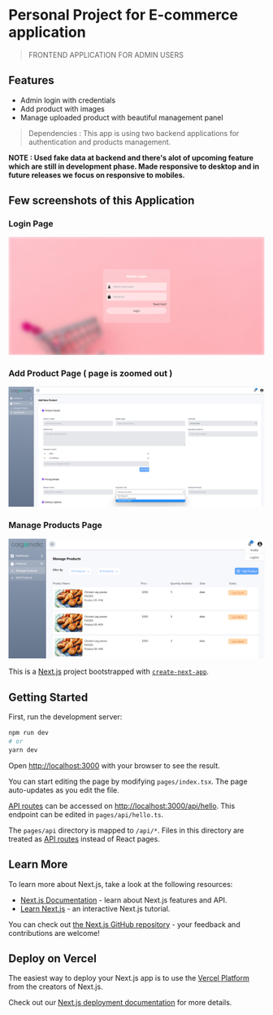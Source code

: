 # Personal Project for E-commerce application

> FRONTEND APPLICATION FOR ADMIN USERS

## Features

-   Admin login with credentials
-   Add product with images
-   Manage uploaded product with beautiful management panel
> Dependencies : This app is using two backend applications for authentication and products management.

**NOTE : Used fake data at backend and there's alot of upcoming feature which are still in development phase. Made responsive to desktop and in future releases we focus on responsive to mobiles.**

## Few screenshots of this Application

### Login Page

![Login Page](https://github.com/partheev/localstore-adminfrontend/blob/main/screenshots/loginpage.png)

### Add Product Page ( page is zoomed out )

![Add Product Page](https://github.com/partheev/localstore-adminfrontend/blob/main/screenshots/addproduct.png)

### Manage Products Page

![Manage Products Page](https://github.com/partheev/localstore-adminfrontend/blob/main/screenshots/productmanagement.png)

This is a [Next.js](https://nextjs.org/) project bootstrapped with [`create-next-app`](https://github.com/vercel/next.js/tree/canary/packages/create-next-app).

## Getting Started

First, run the development server:

```bash
npm run dev
# or
yarn dev
```

Open [http://localhost:3000](http://localhost:3000) with your browser to see the result.

You can start editing the page by modifying `pages/index.tsx`. The page auto-updates as you edit the file.

[API routes](https://nextjs.org/docs/api-routes/introduction) can be accessed on [http://localhost:3000/api/hello](http://localhost:3000/api/hello). This endpoint can be edited in `pages/api/hello.ts`.

The `pages/api` directory is mapped to `/api/*`. Files in this directory are treated as [API routes](https://nextjs.org/docs/api-routes/introduction) instead of React pages.

## Learn More

To learn more about Next.js, take a look at the following resources:

-   [Next.js Documentation](https://nextjs.org/docs) - learn about Next.js features and API.
-   [Learn Next.js](https://nextjs.org/learn) - an interactive Next.js tutorial.

You can check out [the Next.js GitHub repository](https://github.com/vercel/next.js/) - your feedback and contributions are welcome!

## Deploy on Vercel

The easiest way to deploy your Next.js app is to use the [Vercel Platform](https://vercel.com/new?utm_medium=default-template&filter=next.js&utm_source=create-next-app&utm_campaign=create-next-app-readme) from the creators of Next.js.

Check out our [Next.js deployment documentation](https://nextjs.org/docs/deployment) for more details.
